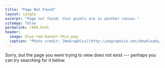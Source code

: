 ```yaml
---
title: "Page Not Found"
layout: single
excerpt: "Page not found. Your pixels are in another canvas."
sitemap: false
permalink: /404.html
header:
  image: blue-red-banner-thin.png
  caption: "Photo credit: [WeGraphics](http://wegraphics.net/downloads/free-ultimate-blurred-background-pack/)"
---
```


Sorry, but the page you were trying to view does not exist --- perhaps you can try searching for it below.

<script type="text/javascript">
  var GOOG_FIXURL_LANG = 'en';
  var GOOG_FIXURL_SITE = '{{ site.url }}'
</script>
<script type="text/javascript"
  src="//linkhelp.clients.google.com/tbproxy/lh/wm/fixurl.js">
</script>
